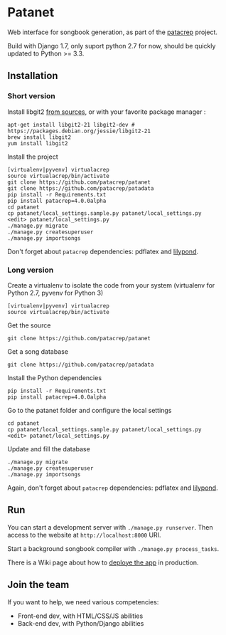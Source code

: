 Patanet
============

Web interface for songbook generation, as part of the [patacrep](http://www.patacrep.com/fr/index.php) project.

Build with Django 1.7, only suport python 2.7 for now, should be quickly updated to Python >= 3.3.

## Installation

### Short version

Install libgit2 [from sources](https://libgit2.github.com/docs/guides/build-and-link/), or with your favorite package manager :
```
apt-get install libgit2-21 libgit2-dev # https://packages.debian.org/jessie/libgit2-21
brew install libgit2
yum install libgit2
```

Install the project
```
[virtualenv|pyvenv] virtualacrep
source virtualacrep/bin/activate
git clone https://github.com/patacrep/patanet
git clone https://github.com/patacrep/patadata
pip install -r Requirements.txt
pip install patacrep=4.0.0alpha
cd patanet
cp patanet/local_settings.sample.py patanet/local_settings.py
<edit> patanet/local_settings.py
./manage.py migrate
./manage.py createsuperuser
./manage.py importsongs
```

Don't forget about `patacrep` dependencies: pdflatex and [lilypond](http://www.lilypond.org/).

### Long version

Create a virtualenv to isolate the code from your system (virtualenv for Python 2.7, pyvenv for Python 3)
```
[virtualenv|pyvenv] virtualacrep
source virtualacrep/bin/activate
```

Get the source
```
git clone https://github.com/patacrep/patanet
```
Get a song database
```
git clone https://github.com/patacrep/patadata
```

Install the Python dependencies
```
pip install -r Requirements.txt
pip install patacrep=4.0.0alpha
```

Go to the patanet folder and configure the local settings
```
cd patanet
cp patanet/local_settings.sample.py patanet/local_settings.py
<edit> patanet/local_settings.py
```

Update and fill the database
```
./manage.py migrate
./manage.py createsuperuser
./manage.py importsongs
```

Again, don't forget about `patacrep` dependencies: pdflatex and [lilypond](http://www.lilypond.org/).


## Run
You can start a development server with `./manage.py runserver`. Then access to the website at `http://localhost:8000` URI.

Start a background songbook compiler with `./manage.py process_tasks`.

There is a Wiki page about how to [deploye the app](https://github.com/patacrep/patanet/wiki/Deploying-the-app) in production.


## Join the team

If you want to help, we need various competencies:

* Front-end dev, with HTML/CSS/JS abilities
* Back-end dev, with Python/Django abilities
